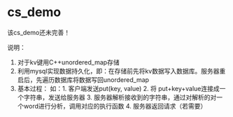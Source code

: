 # cs_demo
该cs_demo还未完善！

说明：
  1. 对于kv键用C++unordered_map存储
  2. 利用mysql实现数据持久化，即：在存储前先将kv数据写入数据库。服务器重启后，先遍历数据库将数据写回unordered_map
  3. 基本过程：
      如：1. 客户端发送put(key, value)
          2. 将 put+key+value连接成一个字符串，发送给服务器
          3. 服务器解析接收到的字符串，通过对解析的对一个word进行分析，调用对应的执行函数
          4. 服务器返回请求（若需要）
